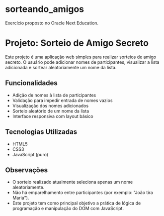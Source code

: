 # sorteando_amigos
Exercício proposto no Oracle Next Education.



# Projeto: Sorteio de Amigo Secreto

Este projeto é uma aplicação web simples para realizar sorteios de amigo secreto. O usuário pode adicionar nomes de participantes, visualizar a lista adicionada e sortear aleatoriamente um nome da lista.

## Funcionalidades

* Adição de nomes à lista de participantes
* Validação para impedir entrada de nomes vazios
* Visualização dos nomes adicionados
* Sorteio aleatório de um nome da lista
* Interface responsiva com layout básico

## Tecnologias Utilizadas

* HTML5
* CSS3
* JavaScript (puro)


## Observações

* O sorteio realizado atualmente seleciona apenas um nome aleatoriamente.
* Não há emparelhamento entre participantes (por exemplo: "João tira Maria").
* Este projeto tem como principal objetivo a prática de lógica de programação e manipulação do DOM com JavaScript.


